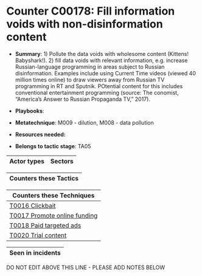 # Counter C00178: Fill information voids with non-disinformation content

* **Summary**: 1) Pollute the data voids with wholesome content (Kittens! Babyshark!). 2) fill data voids with relevant information, e.g. increase Russian-language programming in areas subject to Russian disinformation.  Examples include using Current Time videos (viewed 40 million times online) to draw viewers away from Russian TV programming in RT and Sputnik. POtential content for this includes conventional entertainment programming (source: The conomist, “America’s Answer to Russian Propaganda TV,” 2017).

* **Playbooks**: 

* **Metatechnique**: M009 - dilution, M008 - data pollution

* **Resources needed:** 

* **Belongs to tactic stage**: TA05


| Actor types | Sectors |
| ----------- | ------- |



| Counters these Tactics |
| ---------------------- |



| Counters these Techniques |
| ------------------------- |
| [T0016 Clickbait](../generated_pages/techniques/T0016.md) |
| [T0017 Promote online funding](../generated_pages/techniques/T0017.md) |
| [T0018 Paid targeted ads](../generated_pages/techniques/T0018.md) |
| [T0020 Trial content](../generated_pages/techniques/T0020.md) |



| Seen in incidents |
| ----------------- |


DO NOT EDIT ABOVE THIS LINE - PLEASE ADD NOTES BELOW
